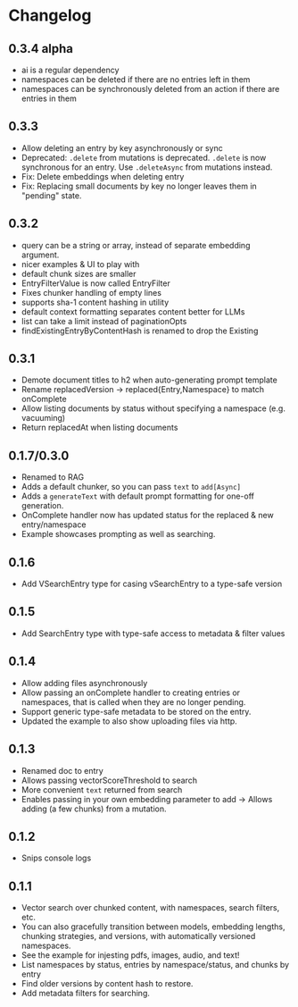 # Changelog

## 0.3.4 alpha

- ai is a regular dependency
- namespaces can be deleted if there are no entries left in them
- namespaces can be synchronously deleted from an action if there
  are entries in them

## 0.3.3

- Allow deleting an entry by key asynchronously or sync
- Deprecated: `.delete` from mutations is deprecated.
  `.delete` is now synchronous for an entry.
  Use `.deleteAsync` from mutations instead.
- Fix: Delete embeddings when deleting entry
- Fix: Replacing small documents by key no longer leaves
  them in "pending" state.

## 0.3.2

- query can be a string or array, instead of separate embedding argument.
- nicer examples & UI to play with
- default chunk sizes are smaller
- EntryFilterValue is now called EntryFilter
- Fixes chunker handling of empty lines
- supports sha-1 content hashing in utility
- default context formatting separates content better for LLMs
- list can take a limit instead of paginationOpts
- findExistingEntryByContentHash is renamed to drop the Existing

## 0.3.1

- Demote document titles to h2 when auto-generating prompt template
- Rename replacedVersion -> replaced{Entry,Namespace} to match onComplete
- Allow listing documents by status without specifying a namespace (e.g. vacuuming)
- Return replacedAt when listing documents

## 0.1.7/0.3.0

- Renamed to RAG
- Adds a default chunker, so you can pass `text` to `add[Async]`
- Adds a `generateText` with default prompt formatting for one-off generation.
- OnComplete handler now has updated status for the replaced & new entry/namespace
- Example showcases prompting as well as searching.

## 0.1.6

- Add VSearchEntry type for casing vSearchEntry to a type-safe version

## 0.1.5

- Add SearchEntry type with type-safe access to metadata & filter values

## 0.1.4

- Allow adding files asynchronously
- Allow passing an onComplete handler to creating entries
  or namespaces, that is called when they are no longer pending.
- Support generic type-safe metadata to be stored on the entry.
- Updated the example to also show uploading files via http.

## 0.1.3

- Renamed doc to entry
- Allows passing vectorScoreThreshold to search
- More convenient `text` returned from search
- Enables passing in your own embedding parameter to add
  -> Allows adding (a few chunks) from a mutation.

## 0.1.2

- Snips console logs

## 0.1.1

- Vector search over chunked content, with namespaces, search filters, etc.
- You can also gracefully transition between models, embedding lengths,
  chunking strategies, and versions, with automatically versioned namespaces.
- See the example for injesting pdfs, images, audio, and text!
- List namespaces by status, entries by namespace/status, and chunks by entry
- Find older versions by content hash to restore.
- Add metadata filters for searching.
